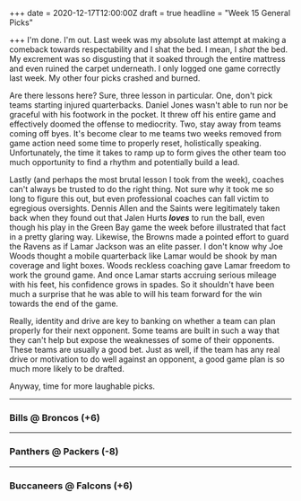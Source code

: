 +++
date = 2020-12-17T12:00:00Z
draft = true
headline = "Week 15 General Picks"

+++
I'm done. I'm out. Last week was my absolute last attempt at making a comeback towards respectability and I shat the bed. I mean, I _shat_ the bed. My excrement was so disgusting that it soaked through the entire mattress and even ruined the carpet underneath.  I only logged one game correctly last week. My other four picks crashed and burned.

Are there lessons here? Sure, three lesson in particular. One, don't pick teams starting injured quarterbacks. Daniel Jones wasn't able to run nor be graceful with his footwork in the pocket. It threw off his entire game and effectively doomed the offense to mediocrity. Two, stay away from teams coming off byes. It's become clear to me teams two weeks removed from game action need some time to properly reset, holistically speaking. Unfortunately, the time it takes to ramp up to form gives the other team too much opportunity to find a rhythm and potentially build a lead. 

Lastly (and perhaps the most brutal lesson I took from the week), coaches can't always be trusted to do the right thing. Not sure why it took me so long to figure this out, but even professional coaches can fall victim to egregious oversights. Dennis Allen and the Saints were legitimately taken back when they found out that Jalen Hurts **_loves_** to run the ball, even though his play in the Green Bay game the week before illustrated that fact in a pretty glaring way. Likewise, the Browns made a pointed effort to guard the Ravens as if Lamar Jackson was an elite passer. I don't know why Joe Woods thought a mobile quarterback like Lamar would be shook by man coverage and light boxes. Woods reckless coaching gave Lamar freedom to work the ground game. And once Lamar starts accruing serious mileage with his feet, his confidence grows in spades. So it shouldn't have been much a surprise that he was able to will his team forward for the win towards the end of the game.

Really, identity and drive are key to banking on whether a team can plan properly for their next opponent. Some teams are built in such a way that they can't help but expose the weaknesses of some of their opponents. These teams are usually a good bet. Just as well, if the team has any real drive or motivation to do well against an opponent, a good game plan is so much more likely to be drafted.

Anyway, time for more laughable picks.

***

### Bills @ Broncos (+6)

***

### Panthers @ Packers (-8)

***

### Buccaneers @ Falcons (+6)
